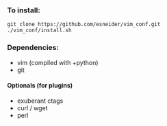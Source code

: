### To install:

```
git clone https://github.com/esneider/vim_conf.git
./vim_conf/install.sh
```

### Dependencies:

* vim (compiled with +python)
* git

#### Optionals (for plugins)

* exuberant ctags
* curl / wget
* perl


